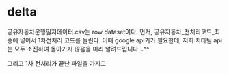 # delta

공유자동차운행일지데이터.csv는 row dataset이다.
먼저, 공유자동차_전처리코드_최종에 넣어서 1차전처리 코드를 돌린다.
이때 google api키가 필요한데, 저희 치타팀 api는 모두 소진하여 돌아가지 않음을 미리 알려드립니다...^^ 

그리고 1차 전처리가 끝난 파일을 가지고 
